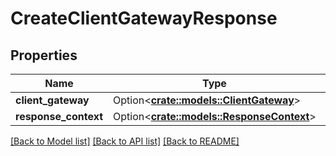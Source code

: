 # CreateClientGatewayResponse

## Properties

Name | Type | Description | Notes
------------ | ------------- | ------------- | -------------
**client_gateway** | Option<[**crate::models::ClientGateway**](ClientGateway.md)> |  | [optional]
**response_context** | Option<[**crate::models::ResponseContext**](ResponseContext.md)> |  | [optional]

[[Back to Model list]](../README.md#documentation-for-models) [[Back to API list]](../README.md#documentation-for-api-endpoints) [[Back to README]](../README.md)


